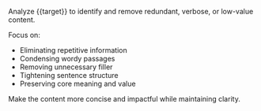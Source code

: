 Analyze {{target}} to identify and remove redundant, verbose, or low-value content.

Focus on:

- Eliminating repetitive information
- Condensing wordy passages
- Removing unnecessary filler
- Tightening sentence structure
- Preserving core meaning and value

Make the content more concise and impactful while maintaining clarity.
